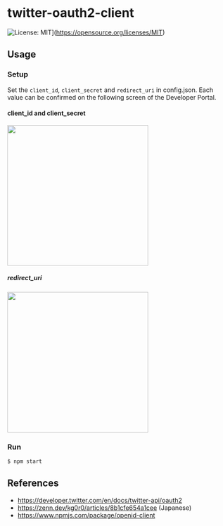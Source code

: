 # twitter-oauth2-client
![License: MIT](https://img.shields.io/badge/License-MIT-yellow.svg)](https://opensource.org/licenses/MIT)
## Usage
### Setup 
Set the ``client_id``, ``client_secret`` and ``redirect_uri`` in config.json.
Each value can be confirmed on the following screen of the Developer Portal.
#### client_id and client_secret
<img src="https://user-images.githubusercontent.com/33596117/146667830-260b6df0-0030-4f7e-af2d-0703e38e072d.png" width="320px">

##### redirect_uri
<img src="https://user-images.githubusercontent.com/33596117/146667853-a3bedbd9-417e-47a4-b6fa-08c627252855.png" width="320px">

### Run
  ```sh
  $ npm start 
  ```

## References
- https://developer.twitter.com/en/docs/twitter-api/oauth2
- https://zenn.dev/kg0r0/articles/8b1cfe654a1cee (Japanese)
- https://www.npmjs.com/package/openid-client
